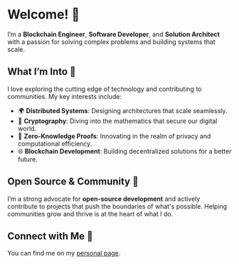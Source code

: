# Welcome! 👋  

I’m a **Blockchain Engineer**, **Software Developer**, and **Solution Architect** with a passion for solving complex problems and building systems that scale.

## What I’m Into 🚀  
I love exploring the cutting edge of technology and contributing to communities. My key interests include: 
- 🌍 **Distributed Systems**: Designing architectures that scale seamlessly.  
- 🔐 **Cryptography**: Diving into the mathematics that secure our digital world.  
- 🌌 **Zero-Knowledge Proofs**: Innovating in the realm of privacy and computational efficiency.  
- 🌐 **Blockchain Development**: Building decentralized solutions for a better future.  

## Open Source & Community 🌱  
I’m a strong advocate for **open-source development** and actively contribute to projects that push the boundaries of what's possible. Helping communities grow and thrive is at the heart of what I do.  

## Connect with Me 💬
You can find me on my [personal page](https://pangan21.github.io/). 
